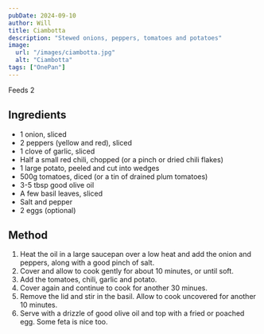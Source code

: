 ```yaml
---
pubDate: 2024-09-10
author: Will
title: Ciambotta
description: "Stewed onions, peppers, tomatoes and potatoes"
image:
  url: "/images/ciambotta.jpg"
  alt: "Ciambotta"
tags: ["OnePan"]
---
```



Feeds 2
## Ingredients
* 1 onion, sliced
* 2 peppers (yellow and red), sliced
* 1 clove of garlic, sliced
* Half a small red chili, chopped (or a pinch or dried chili flakes)
* 1 large potato, peeled and cut into wedges
* 500g tomatoes, diced (or a tin of drained plum tomatoes)
* 3-5 tbsp good olive oil
* A few basil leaves, sliced
* Salt and pepper
* 2 eggs (optional)

## Method
1. Heat the oil in a large saucepan over a low heat and add the onion and peppers, along with a good pinch of salt. 
2. Cover and allow to cook gently for about 10 minutes, or until soft. 
3. Add the tomatoes, chili, garlic and potato. 
4. Cover again and continue to cook for another 30 minues. 
5. Remove the lid and stir in the basil. Allow to cook uncovered for another 10 minutes. 
6. Serve with a drizzle of good olive oil and top with a fried or poached egg. Some feta is nice too. 